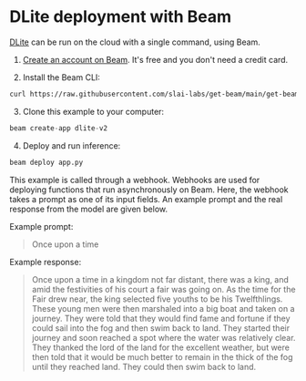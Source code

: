 # DLite deployment with Beam

[DLite](https://huggingface.co/aisquared/dlite-v2-1_5b) can be run on the cloud with a single command, using Beam.

1. [Create an account on Beam](https://beam.cloud). It's free and you don't need a credit card.

2. Install the Beam CLI:

```bash
curl https://raw.githubusercontent.com/slai-labs/get-beam/main/get-beam.sh -sSfL | sh
```

3. Clone this example to your computer:

```python
beam create-app dlite-v2
```

4. Deploy and run inference:

```python
beam deploy app.py
```

This example is called through a webhook. Webhooks are used for deploying
functions that run asynchronously on Beam. Here, the webhook takes a prompt
as one of its input fields. An example prompt and the real response from the
model are given below.

Example prompt:
> Once upon a time

Example response: 
> Once upon a time in a kingdom not far distant, there was a king, and amid the festivities of his court a fair was going on. As the time for the Fair drew near, the king selected five youths to be his Twelfthlings. These young men were then marshaled into a big boat and taken on a journey. They were told that they would find fame and fortune if they could sail into the fog and then swim back to land. They started their journey and soon reached a spot where the water was relatively clear. They thanked the lord of the land for the excellent weather, but were then told that it would be much better to remain in the thick of the fog until they reached land. They could then swim back to land.
